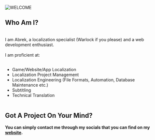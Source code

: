 ![WELCOME](https://user-images.githubusercontent.com/44588876/187804814-2876dace-ab06-41a5-b303-f29ece721e9d.gif)



## Who Am I?
<br>
I am Abrek, a localization specialist (Warlock if you please) and a web development enthusiast.
<br><br>
I am proficient at:
<br><br>

- Game/Website/App Localization
- Localization Project Management
- Localization Engineering (File Formats, Automation, Database Maintenance etc.)
- Subtitling
- Technical Translation
<br><br>

## Got A Project On Your Mind?

**You can simply contact me through my socials that you can find on my [website](https://abrekkoch.com).**
